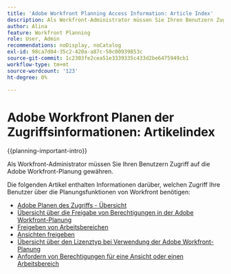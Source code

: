 ```yaml
---
title: 'Adobe Workfront Planning Access Information: Article Index'
description: Als Workfront-Administrator müssen Sie Ihren Benutzern Zugriff auf die Adobe Workfront-Planung gewähren. Die folgenden Artikel enthalten Informationen dazu, welchen Zugriff Ihre Benutzer für die Verwendung der Workfront-Planung benötigen, sowie Informationen zum Anfordern und Gewähren von Berechtigungen, wenn Benutzer keinen Zugriff haben.
author: Alina
feature: Workfront Planning
role: User, Admin
recommendations: noDisplay, noCatalog
exl-id: 98ca7d04-35c2-420a-a87c-50c00939853c
source-git-commit: 1c2303fe2cea51e3339335c433d2be6475949cb1
workflow-type: tm+mt
source-wordcount: '123'
ht-degree: 0%

---
```



# Adobe Workfront Planen der Zugriffsinformationen: Artikelindex

{{planning-important-intro}}

Als Workfront-Administrator müssen Sie Ihren Benutzern Zugriff auf die Adobe Workfront-Planung gewähren.

Die folgenden Artikel enthalten Informationen darüber, welchen Zugriff Ihre Benutzer über die Planungsfunktionen von Workfront benötigen:

* [Adobe Planen des Zugriffs - Übersicht](/help/quicksilver/planning/access/access-overview.md)
* [Übersicht über die Freigabe von Berechtigungen in der Adobe Workfront-Planung](/help/quicksilver/planning/access/sharing-permissions-overview.md)
* [Freigeben von Arbeitsbereichen](/help/quicksilver/planning/access/share-workspaces.md)
* [Ansichten freigeben](/help/quicksilver/planning/access/share-views.md)
* [Übersicht über den Lizenztyp bei Verwendung der Adobe Workfront-Planung](/help/quicksilver/planning/access/license-type-overview.md)
* [Anfordern von Berechtigungen für eine Ansicht oder einen Arbeitsbereich](/help/quicksilver/planning/access/request-permissions.md)


